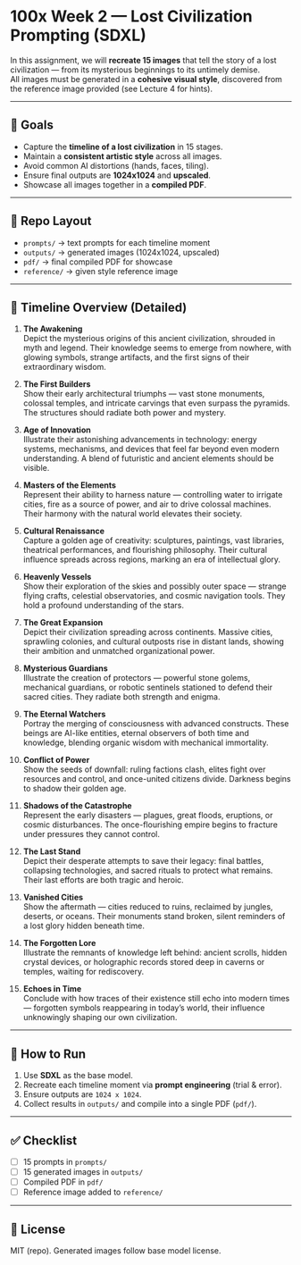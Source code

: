 # 100x Week 2 — Lost Civilization Prompting (SDXL)

In this assignment, we will **recreate 15 images** that tell the story of a lost civilization — from its mysterious beginnings to its untimely demise.  
All images must be generated in a **cohesive visual style**, discovered from the reference image provided (see Lecture 4 for hints).  

---

## 🎯 Goals
- Capture the **timeline of a lost civilization** in 15 stages.  
- Maintain a **consistent artistic style** across all images.  
- Avoid common AI distortions (hands, faces, tiling).  
- Ensure final outputs are **1024x1024** and **upscaled**.  
- Showcase all images together in a **compiled PDF**.  

---

## 📂 Repo Layout
- `prompts/` → text prompts for each timeline moment  
- `outputs/` → generated images (1024x1024, upscaled)  
- `pdf/` → final compiled PDF for showcase  
- `reference/` → given style reference image  

---

## 📜 Timeline Overview (Detailed)

1. **The Awakening**  
   Depict the mysterious origins of this ancient civilization, shrouded in myth and legend. Their knowledge seems to emerge from nowhere, with glowing symbols, strange artifacts, and the first signs of their extraordinary wisdom.  

2. **The First Builders**  
   Show their early architectural triumphs — vast stone monuments, colossal temples, and intricate carvings that even surpass the pyramids. The structures should radiate both power and mystery.  

3. **Age of Innovation**  
   Illustrate their astonishing advancements in technology: energy systems, mechanisms, and devices that feel far beyond even modern understanding. A blend of futuristic and ancient elements should be visible.  

4. **Masters of the Elements**  
   Represent their ability to harness nature — controlling water to irrigate cities, fire as a source of power, and air to drive colossal machines. Their harmony with the natural world elevates their society.  

5. **Cultural Renaissance**  
   Capture a golden age of creativity: sculptures, paintings, vast libraries, theatrical performances, and flourishing philosophy. Their cultural influence spreads across regions, marking an era of intellectual glory.  

6. **Heavenly Vessels**  
   Show their exploration of the skies and possibly outer space — strange flying crafts, celestial observatories, and cosmic navigation tools. They hold a profound understanding of the stars.  

7. **The Great Expansion**  
   Depict their civilization spreading across continents. Massive cities, sprawling colonies, and cultural outposts rise in distant lands, showing their ambition and unmatched organizational power.  

8. **Mysterious Guardians**  
   Illustrate the creation of protectors — powerful stone golems, mechanical guardians, or robotic sentinels stationed to defend their sacred cities. They radiate both strength and enigma.  

9. **The Eternal Watchers**  
   Portray the merging of consciousness with advanced constructs. These beings are AI-like entities, eternal observers of both time and knowledge, blending organic wisdom with mechanical immortality.  

10. **Conflict of Power**  
    Show the seeds of downfall: ruling factions clash, elites fight over resources and control, and once-united citizens divide. Darkness begins to shadow their golden age.  

11. **Shadows of the Catastrophe**  
    Represent the early disasters — plagues, great floods, eruptions, or cosmic disturbances. The once-flourishing empire begins to fracture under pressures they cannot control.  

12. **The Last Stand**  
    Depict their desperate attempts to save their legacy: final battles, collapsing technologies, and sacred rituals to protect what remains. Their last efforts are both tragic and heroic.  

13. **Vanished Cities**  
    Show the aftermath — cities reduced to ruins, reclaimed by jungles, deserts, or oceans. Their monuments stand broken, silent reminders of a lost glory hidden beneath time.  

14. **The Forgotten Lore**  
    Illustrate the remnants of knowledge left behind: ancient scrolls, hidden crystal devices, or holographic records stored deep in caverns or temples, waiting for rediscovery.  

15. **Echoes in Time**  
    Conclude with how traces of their existence still echo into modern times — forgotten symbols reappearing in today’s world, their influence unknowingly shaping our own civilization.  

---

## 🚀 How to Run
1. Use **SDXL** as the base model.  
2. Recreate each timeline moment via **prompt engineering** (trial & error).  
3. Ensure outputs are `1024 x 1024`.  
4. Collect results in `outputs/` and compile into a single PDF (`pdf/`).  

---

## ✅ Checklist
- [ ] 15 prompts in `prompts/`  
- [ ] 15 generated images in `outputs/`  
- [ ] Compiled PDF in `pdf/`  
- [ ] Reference image added to `reference/`  

---

## 📜 License
MIT (repo). Generated images follow base model license.
